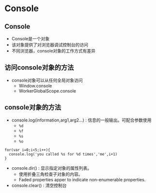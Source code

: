 # Console

## Console
- Console是一个对象
- 该对象提供了对浏览器调试控制台的访问
- 不同浏览器，console对象的工作方式有差异


## 访问console对象的方法
- console对象可以从任何全局对象访问
  - Window.console
  - WorkerGlobalScope.console

## console对象的方法
- console.log(information,arg1,arg2...) : 信息的一般输出。可配合参数使用
  - `%d`
  - `%f`
  - `%s`
  - `%o`
```
for(var i=0;i<5;i++){
  console.log('you called %s for %d times','me',i+1)
}
```
- console.dir() : 显示指定对象的属性列表。
  - 使用折叠三角检查子对象的内容。
  - Faded properties apper to indicate non-enumerable properties.
- console.clear() : 清空控制台
